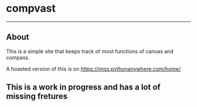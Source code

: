 # compvast
---
## About
This is a simple site that keeps track of most functions of canvas and compass. 

A hoasted version of this is on https://jmss.pythonanywhere.com/home/

## This is a work in progress and has a lot of missing fretures 
